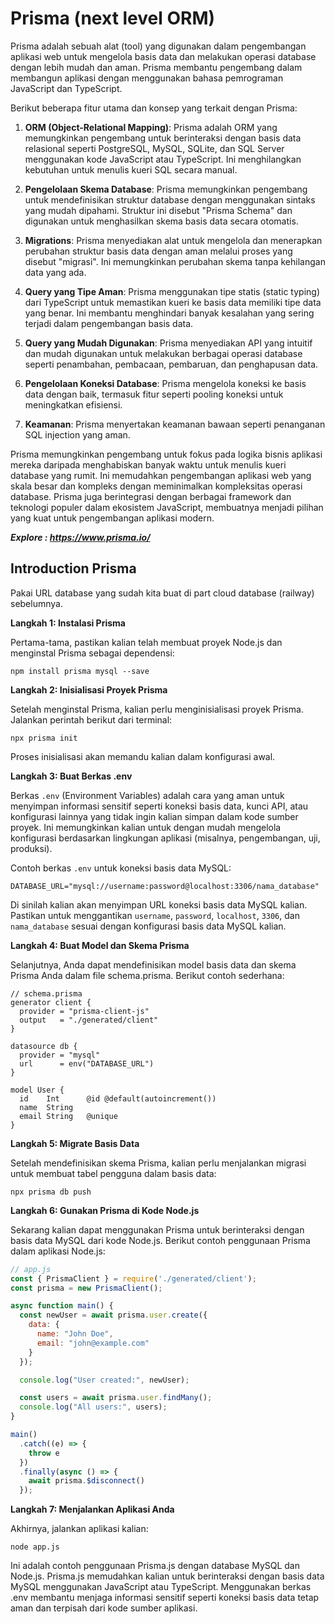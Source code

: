 # Prisma (next level ORM)

Prisma adalah sebuah alat (tool) yang digunakan dalam pengembangan aplikasi web untuk mengelola basis data dan melakukan operasi database dengan lebih mudah dan aman. Prisma membantu pengembang dalam membangun aplikasi dengan menggunakan bahasa pemrograman JavaScript dan TypeScript.

Berikut beberapa fitur utama dan konsep yang terkait dengan Prisma:

1. **ORM (Object-Relational Mapping)**: Prisma adalah ORM yang memungkinkan pengembang untuk berinteraksi dengan basis data relasional seperti PostgreSQL, MySQL, SQLite, dan SQL Server menggunakan kode JavaScript atau TypeScript. Ini menghilangkan kebutuhan untuk menulis kueri SQL secara manual.

2. **Pengelolaan Skema Database**: Prisma memungkinkan pengembang untuk mendefinisikan struktur database dengan menggunakan sintaks yang mudah dipahami. Struktur ini disebut "Prisma Schema" dan digunakan untuk menghasilkan skema basis data secara otomatis.

3. **Migrations**: Prisma menyediakan alat untuk mengelola dan menerapkan perubahan struktur basis data dengan aman melalui proses yang disebut "migrasi". Ini memungkinkan perubahan skema tanpa kehilangan data yang ada.

4. **Query yang Tipe Aman**: Prisma menggunakan tipe statis (static typing) dari TypeScript untuk memastikan kueri ke basis data memiliki tipe data yang benar. Ini membantu menghindari banyak kesalahan yang sering terjadi dalam pengembangan basis data.

5. **Query yang Mudah Digunakan**: Prisma menyediakan API yang intuitif dan mudah digunakan untuk melakukan berbagai operasi database seperti penambahan, pembacaan, pembaruan, dan penghapusan data.

6. **Pengelolaan Koneksi Database**: Prisma mengelola koneksi ke basis data dengan baik, termasuk fitur seperti pooling koneksi untuk meningkatkan efisiensi.

7. **Keamanan**: Prisma menyertakan keamanan bawaan seperti penanganan SQL injection yang aman.

Prisma memungkinkan pengembang untuk fokus pada logika bisnis aplikasi mereka daripada menghabiskan banyak waktu untuk menulis kueri database yang rumit. Ini memudahkan pengembangan aplikasi web yang skala besar dan kompleks dengan meminimalkan kompleksitas operasi database. Prisma juga berintegrasi dengan berbagai framework dan teknologi populer dalam ekosistem JavaScript, membuatnya menjadi pilihan yang kuat untuk pengembangan aplikasi modern.

***Explore : https://www.prisma.io/***

## Introduction Prisma
Pakai URL database yang sudah kita buat di part cloud database (railway) sebelumnya.


**Langkah 1: Instalasi Prisma**

Pertama-tama, pastikan kalian telah membuat proyek Node.js dan menginstal Prisma sebagai dependensi:
```
npm install prisma mysql --save
```

**Langkah 2: Inisialisasi Proyek Prisma**

Setelah menginstal Prisma, kalian perlu menginisialisasi proyek Prisma. Jalankan perintah berikut dari terminal:
```
npx prisma init
```
Proses inisialisasi akan memandu kalian dalam konfigurasi awal.

**Langkah 3: Buat Berkas .env**

Berkas `.env` (Environment Variables) adalah cara yang aman untuk menyimpan informasi sensitif seperti koneksi basis data, kunci API, atau konfigurasi lainnya yang tidak ingin kalian simpan dalam kode sumber proyek. Ini memungkinkan kalian untuk dengan mudah mengelola konfigurasi berdasarkan lingkungan aplikasi (misalnya, pengembangan, uji, produksi).

Contoh berkas `.env` untuk koneksi basis data MySQL:

```
DATABASE_URL="mysql://username:password@localhost:3306/nama_database"
```

Di sinilah kalian akan menyimpan URL koneksi basis data MySQL kalian. Pastikan untuk menggantikan `username`, `password`, `localhost`, `3306`, dan `nama_database` sesuai dengan konfigurasi basis data MySQL kalian.

**Langkah 4: Buat Model dan Skema Prisma**

Selanjutnya, Anda dapat mendefinisikan model basis data dan skema Prisma Anda dalam file schema.prisma. Berikut contoh sederhana:


```prisma
// schema.prisma
generator client {
  provider = "prisma-client-js"
  output   = "./generated/client"
}

datasource db {
  provider = "mysql"
  url      = env("DATABASE_URL")
}

model User {
  id    Int      @id @default(autoincrement())
  name  String
  email String   @unique
}
```

**Langkah 5: Migrate Basis Data**

Setelah mendefinisikan skema Prisma, kalian perlu menjalankan migrasi untuk membuat tabel pengguna dalam basis data:
```
npx prisma db push
```

**Langkah 6: Gunakan Prisma di Kode Node.js**

Sekarang kalian dapat menggunakan Prisma untuk berinteraksi dengan basis data MySQL dari kode Node.js. Berikut contoh penggunaan Prisma dalam aplikasi Node.js:

```js
// app.js
const { PrismaClient } = require('./generated/client');
const prisma = new PrismaClient();

async function main() {
  const newUser = await prisma.user.create({
    data: {
      name: "John Doe",
      email: "john@example.com"
    }
  });

  console.log("User created:", newUser);

  const users = await prisma.user.findMany();
  console.log("All users:", users);
}

main()
  .catch((e) => {
    throw e
  })
  .finally(async () => {
    await prisma.$disconnect()
  });
  ```

**Langkah 7: Menjalankan Aplikasi Anda**

Akhirnya, jalankan aplikasi kalian:
```
node app.js
```

Ini adalah contoh penggunaan Prisma.js dengan database MySQL dan Node.js. Prisma.js memudahkan kalian untuk berinteraksi dengan basis data MySQL menggunakan JavaScript atau TypeScript. Menggunakan berkas .env membantu menjaga informasi sensitif seperti koneksi basis data tetap aman dan terpisah dari kode sumber aplikasi. 
